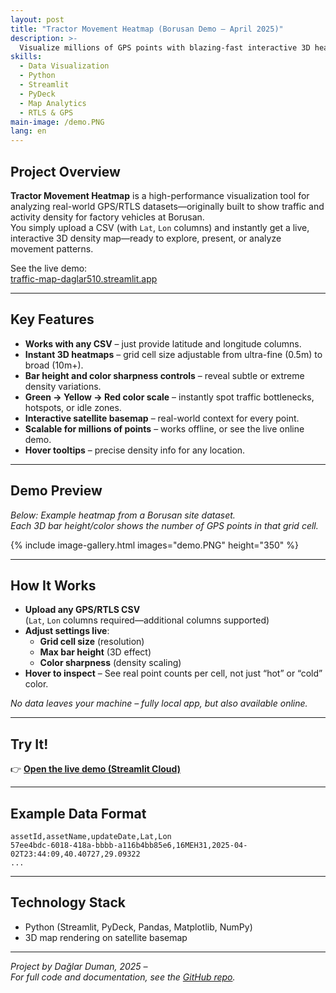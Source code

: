 ```yaml
---
layout: post
title: "Tractor Movement Heatmap (Borusan Demo – April 2025)"
description: >-
  Visualize millions of GPS points with blazing-fast interactive 3D heatmaps. Analyze movement, traffic, or asset density from simple CSVs—on a satellite basemap!
skills:
  - Data Visualization
  - Python
  - Streamlit
  - PyDeck
  - Map Analytics
  - RTLS & GPS
main-image: /demo.PNG
lang: en
---
```


## Project Overview

**Tractor Movement Heatmap** is a high-performance visualization tool for analyzing real-world GPS/RTLS datasets—originally built to show traffic and activity density for factory vehicles at Borusan.  
You simply upload a CSV (with `Lat`, `Lon` columns) and instantly get a live, interactive 3D density map—ready to explore, present, or analyze movement patterns.

See the live demo:  
[traffic-map-daglar510.streamlit.app](https://traffic-map-daglar510.streamlit.app/)

---

## Key Features

- **Works with any CSV** – just provide latitude and longitude columns.
- **Instant 3D heatmaps** – grid cell size adjustable from ultra-fine (0.5m) to broad (10m+).
- **Bar height and color sharpness controls** – reveal subtle or extreme density variations.
- **Green → Yellow → Red color scale** – instantly spot traffic bottlenecks, hotspots, or idle zones.
- **Interactive satellite basemap** – real-world context for every point.
- **Scalable for millions of points** – works offline, or see the live online demo.
- **Hover tooltips** – precise density info for any location.

---

## Demo Preview

*Below: Example heatmap from a Borusan site dataset.  
Each 3D bar height/color shows the number of GPS points in that grid cell.*

{% include image-gallery.html images="demo.PNG" height="350" %}

---

## How It Works

- **Upload any GPS/RTLS CSV**  
  (`Lat`, `Lon` columns required—additional columns supported)
- **Adjust settings live**:  
  - **Grid cell size** (resolution)  
  - **Max bar height** (3D effect)  
  - **Color sharpness** (density scaling)
- **Hover to inspect** – See real point counts per cell, not just “hot” or “cold” color.

*No data leaves your machine – fully local app, but also available online.*

---

## Try It!

👉 [**Open the live demo (Streamlit Cloud)**](https://traffic-map-daglar510.streamlit.app/)

---

## Example Data Format

```csv
assetId,assetName,updateDate,Lat,Lon
57ee4bdc-6018-418a-bbbb-a116b4bb85e6,16MEH31,2025-04-02T23:44:09,40.40727,29.09322
...
```

---

## Technology Stack

- Python (Streamlit, PyDeck, Pandas, Matplotlib, NumPy)
- 3D map rendering on satellite basemap

---

*Project by Dağlar Duman, 2025 –  
For full code and documentation, see the [GitHub repo](https://github.com/daglar510/tractor-traffic-heatmap).*